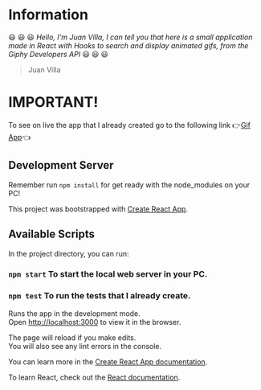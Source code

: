 # Information
:smiley: :smiley: :smiley: *Hello, I'm Juan Villa, I can tell you that here is a small application made in React with Hooks to search and display animated gifs, from the Giphy Developers API* :smiley: :smiley: :smiley:
> Juan Villa

# IMPORTANT!
To see on live the app that I already created go to the following link :point_right:[Gif App](https://juanevillam.github.io/27-gif-app/):point_left:

## Development Server
Remember run `npm install` for get ready with the node_modules on your PC!

This project was bootstrapped with [Create React App](https://github.com/facebook/create-react-app).

## Available Scripts

In the project directory, you can run:

### `npm start` To start the local web server in your PC.

### `npm test` To run the tests that I already create.

Runs the app in the development mode.\
Open [http://localhost:3000](http://localhost:3000) to view it in the browser.

The page will reload if you make edits.\
You will also see any lint errors in the console.

You can learn more in the [Create React App documentation](https://facebook.github.io/create-react-app/docs/getting-started).

To learn React, check out the [React documentation](https://reactjs.org/).
